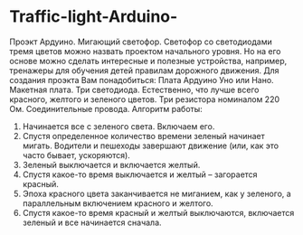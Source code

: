 # Traffic-light-Arduino-
Проэкт Ардуино. Мигающий светофор. 
Светофор со светодиодами тремя цветов можно назвать проектом начального уровня. 
Но на его основе можно сделать интересные и полезные устройства, например, тренажеры для обучения детей правилам дорожного движения.
Для создания проэкта Вам понадобиться:
Плата Ардуино Уно или Нано.
Макетная плата.
Три светодиода. Естественно, что лучше всего красного, желтого и зеленого цветов.
Три резистора номиналом 220 Ом.
Соединительные провода.
Алгоритм работы:
1. Начинается все с зеленого света. Включаем его.
2. Спустя определенное количество времени зеленый начинает мигать. Водители и пешеходы завершают движение (или, как это часто бывает, ускоряются).
3. Зеленый выключается и включается желтый.
4. Спустя какое-то время выключается и желтый – загорается красный.
5. Эпоха красного цвета заканчивается не миганием, как у зеленого, а параллельным включением красного и желтого.
6. Спустя какое-то время красный и желтый выключаются, включается зеленый и все начинается сначала.
